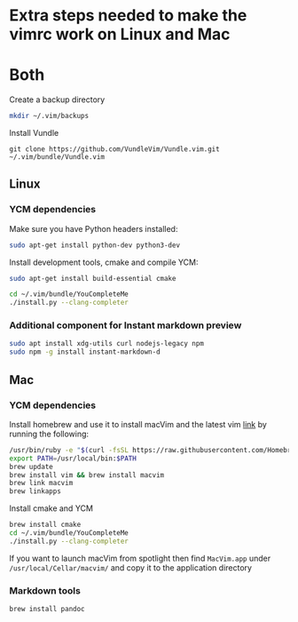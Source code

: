 # Extra steps needed to make the vimrc work on Linux and Mac

# Both

Create a backup directory
```sh
mkdir ~/.vim/backups
```

Install Vundle 

`git clone https://github.com/VundleVim/Vundle.vim.git ~/.vim/bundle/Vundle.vim`


## Linux

### YCM dependencies 

Make sure you have Python headers installed: 
```sh
sudo apt-get install python-dev python3-dev
```

Install development tools, cmake and compile YCM: 
```sh
sudo apt-get install build-essential cmake

cd ~/.vim/bundle/YouCompleteMe
./install.py --clang-completer
```

### Additional component for Instant markdown preview 
     
 ```sh
sudo apt install xdg-utils curl nodejs-legacy npm
sudo npm -g install instant-markdown-d
```


## Mac

### YCM dependencies 

Install homebrew and use it to install macVim and the latest vim [link](http://stackoverflow.com/questions/21012203/how-can-i-install-macvim-on-os-x) by running the following:
```sh
/usr/bin/ruby -e "$(curl -fsSL https://raw.githubusercontent.com/Homebrew/install/master/install)"
export PATH=/usr/local/bin:$PATH
brew update
brew install vim && brew install macvim
brew link macvim
brew linkapps
```
Install cmake and YCM
```sh
brew install cmake
cd ~/.vim/bundle/YouCompleteMe
./install.py --clang-completer
```

If you want to launch macVim from spotlight then find `MacVim.app` under `/usr/local/Cellar/macvim/` and copy it to the application directory


### Markdown tools 

```sh
brew install pandoc
```
